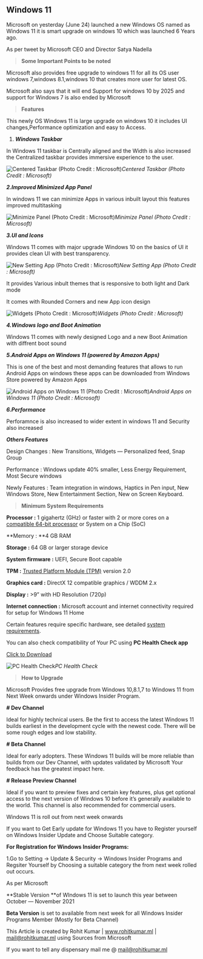 ## Windows 11


Microsoft on yesterday (June 24) launched a new Windows OS named as Windows 11 it is smart upgrade on windows 10 which was launched 6 Years ago.


As per tweet by Microsoft CEO and Director Satya Nadella


> **Some Important Points to be noted**

Microsoft also provides free upgrade to windows 11 for all its OS user windows 7,windows 8.1,windows 10 that creates more user for latest OS.

Microsoft also says that it will end Support for windows 10 by 2025 and support for Windows 7 is also ended by Microsoft

> **Features**

This newly OS Windows 11 is large upgrade on windows 10 it includes UI changes,Performance optimization and easy to Access.

1. ***Windows Taskbar***

In Windows 11 taskbar is Centrally aligned and the Width is also increased the Centralized taskbar provides immersive experience to the user.

![Centered Taskbar (Photo Credit : Microsoft)](https://cdn.hashnode.com/res/hashnode/image/upload/v1627554855437/WFFU_3f-m.png)*Centered Taskbar (Photo Credit : Microsoft)*

***2.Improved Minimized App Panel***

In windows 11 we can minimize Apps in various inbuilt layout this features improved multitasking

![Minimize Panel (Photo Credit : Microsoft)](https://cdn.hashnode.com/res/hashnode/image/upload/v1627554857865/zRIFi9lJZ.png)*Minimize Panel (Photo Credit : Microsoft)*

***3.UI and Icons***

Windows 11 comes with major upgrade Windows 10 on the basics of UI it provides clean UI with best transparency.

![New Setting App (Photo Credit : Microsoft)](https://cdn.hashnode.com/res/hashnode/image/upload/v1627554860254/lqIBAkE7r.jpeg)*New Setting App (Photo Credit : Microsoft)*

It provides Various inbult themes that is responsive to both light and Dark mode

It comes with Rounded Corners and new App icon design

![Widgets (Photo Credit : Microsoft)](https://cdn.hashnode.com/res/hashnode/image/upload/v1627554863104/KDChra19L.jpeg)*Widgets (Photo Credit : Microsoft)*

***4.Windows logo and Boot Animation***

Windows 11 comes with newly designed Logo and a new Boot Animation with diffrent boot sound

***5.Android Apps on Windows 11 (powered by Amazon Apps)***

This is one of the best and most demanding features that allows to run Android Apps on windows these apps can be downloaded from Windows Store powered by Amazon Apps

![Android Apps on Windows 11 (Photo Credit : Microsoft)](https://cdn.hashnode.com/res/hashnode/image/upload/v1627554865237/YryM83Zu1.png)*Android Apps on Windows 11 (Photo Credit : Microsoft)*

***6.Performance***

Perforamnce is also increased to wider extent in windows 11 and Security also increased

***Others Features***

Design Changes : New Transitions, Widgets — Personalized feed, Snap Group

Performance : Windows update 40% smaller, Less Energy Requirement, Most Secure windows

Newly Features : Team integration in windows, Haptics in Pen input, New Windows Store, New Entertainment Section, New on Screen Keyboard.
> **Minimum System Requirements**

**Processor :** 1 gigahertz (GHz) or faster with 2 or more cores on a [compatible 64-bit processor](http://aka.ms/CPUlist) or System on a Chip (SoC)

**Memory : **4 GB RAM

**Storage :** 64 GB or larger storage device

**System firmware :** UEFI, Secure Boot capable

**TPM :** [Trusted Platform Module (TPM)](https://docs.microsoft.com/en-us/windows/security/information-protection/tpm/trusted-platform-module-overview) version 2.0

**Graphics card :** DirectX 12 compatible graphics / WDDM 2.x

**Display :** &gt;9” with HD Resolution (720p)

**Internet connection :** Microsoft account and internet connectivity required for setup for Windows 11 Home

Certain features require specific hardware, see detailed [system requirements](https://www.microsoft.com/windows/windows-11-specifications).

You can also check compatibility of Your PC using **PC Health Check app**

[Click to Download](https://aka.ms/GetPCHealthCheckApp)

![PC Health Check](https://cdn.hashnode.com/res/hashnode/image/upload/v1627554867554/pnjoPejK7.png)*PC Health Check*
> **How to Upgrade**

Microsoft Provides free upgrade from Windows 10,8.1,7 to Windows 11 from Next Week onwards under Windows Insider Program.

**# Dev Channel**

Ideal for highly technical users. Be the first to access the latest Windows 11 builds earliest in the development cycle with the newest code. There will be some rough edges and low stability.

**# Beta Channel**

Ideal for early adopters. These Windows 11 builds will be more reliable than builds from our Dev Channel, with updates validated by Microsoft Your feedback has the greatest impact here.

**# Release Preview Channel**

Ideal if you want to preview fixes and certain key features, plus get optional access to the next version of Windows 10 before it’s generally available to the world. This channel is also recommended for commercial users.

Windows 11 is roll out from next week onwards

If you want to Get Early update for Windows 11 you have to Register yourself on Windows Insider Update and Choose Suitable category.

**For Registration for Windows Insider Programs:**

1.Go to Setting -&gt; Update & Security -&gt; Windows Insider Programs and Regsiter Yourself by Choosing a suitable category the from next week rolled out occurs.

As per Microsoft

**Stable Version **of WIndows 11 is set to launch this year between October — November 2021

**Beta Version** is set to available from next week for all Windows Insider Programs Member (Mostly for Beta Channel)

This Article is created by Rohit Kumar | www.rohitkumar.ml | mail@rohitkumar.ml using Sources from Microsoft

If you want to tell any dispensary mail me @ mail@rohitkumar.ml